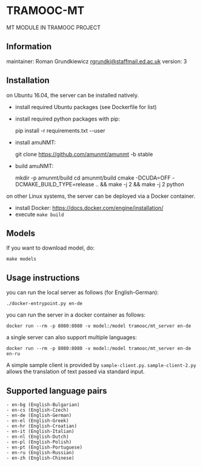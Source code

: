 # TRAMOOC-MT
MT MODULE IN TRAMOOC PROJECT

## Information
maintainer: Roman Grundkiewicz <rgrundki@staffmail.ed.ac.uk>
version: 3

## Installation
on Ubuntu 16.04, the server can be installed natively.

  - install required Ubuntu packages (see Dockerfile for list)
  - install required python packages with pip:

    pip install -r requirements.txt --user

  - install amuNMT:

    git clone https://github.com/amunmt/amunmt -b stable

  - build amuNMT:

    mkdir -p amunmt/build
    cd amunmt/build
    cmake -DCUDA=OFF -DCMAKE_BUILD_TYPE=release .. && make -j 2 && make -j 2 python

on other Linux systems, the server can be deployed via a Docker container.

 - install Docker: https://docs.docker.com/engine/installation/
 - execute `make build`

## Models
If you want to download model, do:
```
make models
```

## Usage instructions

you can run the local server as follows (for English-German):

    ./docker-entrypoint.py en-de

you can run the server in a docker container as follows:

    docker run --rm -p 8080:8080 -v model:/model tramooc/mt_server en-de

a single server can also support multiple languages:

    docker run --rm -p 8080:8080 -v model:/model tramooc/mt_server en-de en-ru

A simple sample client is provided by `sample-client.py`. `sample-client-2.py` allows the translation of text passed via standard input.

## Supported language pairs

    - en-bg (English-Bulgarian)
    - en-cs (English-Czech)
    - en-de (English-German)
    - en-el (English-Greek)
    - en-hr (English-Croatian)
    - en-it (English-Italian)
    - en-nl (English-Dutch)
    - en-pl (English-Polish)
    - en-pt (English-Portuguese)
    - en-ru (English-Russian)
    - en-zh (English-Chinese)
